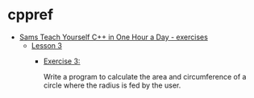 # cppref
- [Sams Teach Yourself C++ in One Hour a Day - exercises](https://github.com/Erendis42/cppref/tree/master/sams)
    - [Lesson 3](https://github.com/Erendis42/cppref/tree/master/sams/Lesson03)
        - [Exercise 3:](https://github.com/Erendis42/cppref/blob/master/sams/Lesson03/03_circle.cpp)

           Write a program to calculate the area and circumference of a circle where the radius is fed by the user.
